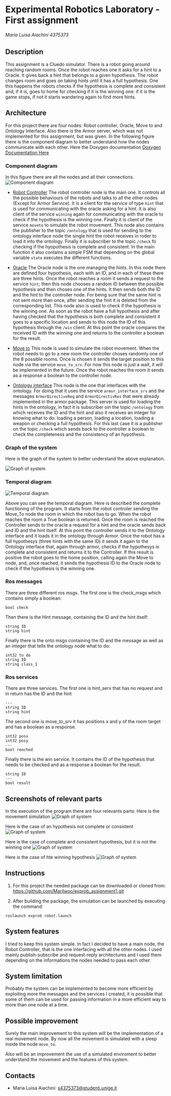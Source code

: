 # Experimental Robotics Laboratory - First assignment

###### Maria Luisa Aiachini 4375373

## Description
This assignment is a Cluedo simulator. There is a robot going around reaching random rooms. Once the robot reaches one it asks for a hint to a Oracle. It gives back a hint that belongs to a given hypothesis. The robot changes room and goes on taking hints until it has a full hypothesis. One this happens the robots checks if the hypothesis is complete and consistent and, if it is, goes to home for checking if it is the winning one: if it is the game stops, if not it starts wandering again to find more hints.
## Architecture
For this project there are four nodes: Robot controller, Oracle, Move to and Ontology Interface. Also there is the Armor server, which was not implemented for this assignment, but was given. In the following figure there is the component diagram to better understand how the nodes communicate with each other.
Here the Doxygen documentation [Doxygen Documentation Here](https://Marilwoo.github.io/exprob/Docs/html/index.html)
### Component diagram
In this figure there are all the nodes and all their connections.
![Component diagram](Imgs/structural_diagram.png)

- [Robot Controller](https://github.com/Marilwoo/exprob_assignment1/blob/master/scripts/controller.py)
The robot controller node is the main one. It controls all the possible behaviours of the robots and talks to all the other nodes (Except for Armor Service). It is a client for the service of type `hint` that is used for communicating with the oracle asking for a hint. It is also client of the service `winning` again for communicating with the oracle to check if the hypothesis is the winning one. Finally it is client of the service `moveto` to simulate the robot movement.
This node also contains the publisher to the topic `/ontology` that is used for sending to the ontology interface node the single hint the robot receives in roder to load it into the ontology. Finally it is subscriber to the topic `/check` fo checking if the hyopothesis is complete and consistent.
In the main function it also contains a simple FSM that depending on the global variable `state` executes the different functions.

- [Oracle](https://github.com/Marilwoo/exprob_assignment1/blob/master/scripts/oracle.py) The Oracle node is the one managing the hints. In this node there are defined four hypothesis, each with an ID, and in each of these there are three hints. Once the robot reaches a room it sends a request to the service `hint`; then this node chooses a random ID between the possible hypothesis and then choses one of the hints. It then sends both the ID and the hint to the controller node. For being sure that the same hint is not sent more than once, after sending the hint it is deleted from the corresponding list. This node also is used to check if the hypothesis is the winning one. As soon as the robot have a full hypothesis and after having checked that the hypothesis is both complete and consistent it goes to a specific location and sends to this node the ID of this hypothesis through the `/win` client. At this point the oracle compares the received ID with the winning one and returns to the controller a boolean for the result.

- [Move to](https://github.com/Marilwoo/exprob_assignment1/blob/master/scripts/move_to.py) This node is used to simulate the robot movement. When the robot needs to go to a new room the controller choses randomly one of the 8 possible rooms. Once is chosen it sends the target position to this node via the service `move_to_srv`. For now this node is just a wait, it will be implemented in the future. Once the robot reaches the room it sends as a response a boolean to the controller node.

- [Ontology interface](https://github.com/Marilwoo/exprob_assignment1/blob/master/scripts/onto_interface.py) This node is the one that interfaces with the ontology. For doing that it uses the service `armor_interface_srv` and the messages `ArmorDirectiveReq` and `ArmorDirectivRes` that were already implemented in the armor package. This server is used for loading the hints in the ontology, in fact it is subscriber oin the topic `/ontology` from which receives the ID and the hint and also it receives an integer for knowing what to do: loading a person, loading a location, loading a weapon or checking a full hypothesis. For this last case it is a publisher on the topic `/check` which sends back to the controller a boolean to check the completeness and the consistency of an hypothesis.

### Graph of the system
Here is the graph of the system to better understand the above explanation.

![Graph of system](Imgs/rosgraph.png)
### Temporal diagram
![Temporal diagram](Imgs/temporal_diagram.png)

Above you can see the temporal diagram. Here is described the complete functioning of the program. It starts from the robot controler sending the Move_To node the room in which the robot has to go. When the robot reaches the room a True boolean is returned. Once the room is reached the Controller sends to the oracle a request for a hint and the oracle sends back and ID and the hint itself. At this point the controller sends it to the Ontology interface and it loads it in the ontology through Armor. Once the robot has a full hypothesys (three hints with the same ID) it sends it again to the Ontology interface that, again through armor, checks if the hypothesys is complete and consistent and returns it to the Controller. If this result is positive the robot goes to the home position, calling again the Move to node, and, once reached, it sends the hypothesis ID to the Oracle node to check if the hypothesis is the winning one. 


### Ros messages
There are three different ros msgs. The first one is the check_msgs which contains simply a boolean:
```
bool check
```
Then there is the Hint message, containing the ID and the hint itself:
```
string ID
string hint
```
Finally there is the onto msgs containing the ID and the message as well as an integer that tells the ontology node what to do:
```
int32 to_do
string ID
string class_1
```
### Ros services
There are three services. The first one is hint_serv that has no request and in return has the ID and the hint
```
---
string ID
string hint
```
The second one is move_to_srv it has positions x and y of the room target and has a boolean as a response.
```
int32 posx
int32 posy
---
bool reached
```
Finally there is the win service. It contains the ID of the hypothesis that needs to be checked and as a response a boolean for the result.
```
string ID
---
bool result
```

## Screenshots of relevant parts
In the execution of the program there are four relevants parts:
Here is the movement simulation
![Graph of system](Imgs/Move.jpeg)

Here is the case of an hypothesis not complete or consistent
![Graph of system](Imgs/NotCons.jpeg)

Here is the case of complete and consistent hypothesis, but it is not the winning one
![Graph of system](Imgs/NotWin.jpeg)

Here is the case of hte winning hypothesis
![Graph of system](Imgs/Win.jpeg)


## Instructions
1. For this project the needed package can be downloaded or cloned from:
https://github.com/Marilwoo/exprob_assignment1.git

2. After building the package, the simulation can be launched by executing the command:
```
roslaunch exprob robot.launch
```

## System features
I tried to keep this system simple. In fact I decided to have a main node, the Robot Controller, that is the one interfacing with all the other nodes. I used mainly publish-subscribe and request-reply architectures and I used them depending on the informations the nodes needed to pass each other.

## System limitation
Probably the system can be implemented to become more efficient by exploiting more the messages and the services I created, it is possible that some of them can be used for passing information in a more efficient way to more than one node at a time.

## Possible improvement
Surely the main improvement to this system will be the implementation of a real movement node. By now all the movement is simulated with a sleep inside the node `move_to`.

Also will be an improvement the use of a simulated enviroment to better understand the movement and the features of this system.
## Contacts
- Maria Luisa Aiachini: s4375373@studenti.unige.it
